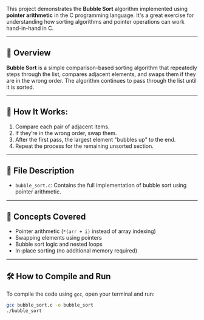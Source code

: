 This project demonstrates the **Bubble Sort** algorithm implemented using **pointer arithmetic** in the C programming language. It's a great exercise for understanding how sorting algorithms and pointer operations can work hand-in-hand in C.

---

## 📌 Overview

**Bubble Sort** is a simple comparison-based sorting algorithm that repeatedly steps through the list, compares adjacent elements, and swaps them if they are in the wrong order. The algorithm continues to pass through the list until it is sorted.

---

## 🔄 How It Works:

1. Compare each pair of adjacent items.
2. If they’re in the wrong order, swap them.
3. After the first pass, the largest element "bubbles up" to the end.
4. Repeat the process for the remaining unsorted section.

---

## 📁 File Description

- `bubble_sort.c`: Contains the full implementation of bubble sort using pointer arithmetic.

---

## 🧠 Concepts Covered

- Pointer arithmetic (`*(arr + i)` instead of array indexing)
- Swapping elements using pointers
- Bubble sort logic and nested loops
- In-place sorting (no additional memory required)

---

## 🛠️ How to Compile and Run

To compile the code using `gcc`, open your terminal and run:

```bash
gcc bubble_sort.c -o bubble_sort
./bubble_sort
